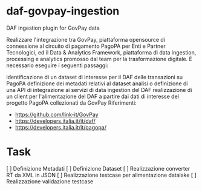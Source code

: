 # daf-govpay-ingestion
DAF ingestion plugin for GovPay data

Realizzare l'integrazione tra GovPay, piattaforma opensource di connessione al circuito di pagamento PagoPA per Enti e Partner Tecnologici, ed il Data & Analytics Framework, piattaforma di data ingestion, processing e analytics promosso dal team per la trasformazione digitale. È necessario eseguire i seguenti passaggi:

identificazione di un dataset di interesse per il DAF delle transazioni su PagoPA
definizione dei metadati relativi al dataset
analisi o definizione di una API di integrazione ai servizi di data ingestion del DAF
realizzazione di un client per l'alimentazione del DAF a partire dai dati di interesse del progetto PagoPA collezionati da GovPay
Riferimenti:

- https://github.com/link-it/GovPay
- https://developers.italia.it/it/daf/
- https://developers.italia.it/it/pagopa/

# Task
[ ] Definizione Metadati
[ ] Definizione Dataset
[ ] Realizzazione converter RT da XML in JSON
[ ] Realizzazione testcase per alimentazione datalake
[ ] Realizzazione validazione testcase 

